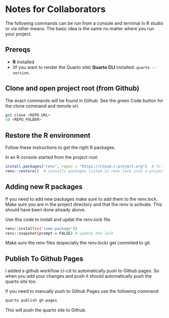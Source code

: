 # Notes for Collaborators 

The following commands can be run from a console and terminal in R studio or via other means. 
The basic idea is the same no matter where you run your project. 

## Prereqs
- **R** installed 
- (If you want to render the Quarto site) **Quarto CLI** installed: `quarto --version`.

## Clone and open project root (from Github)
The exact commands will be found in Github. See the green Code button for the clone command and remote url.

```bash
git clone <REPO_URL>
cd <REPO_FOLDER>  
```

## Restore the R environment

Follow these instructions to get the right R packages. 

In an R console started from the project root:

```r
install.packages("renv", repos = "https://cloud.r-project.org")  # To install renv for first time only
renv::restore()  # installs packages listed in renv.lock into a project-local library
```

## Adding new R packages 
If you need to add new packages make sure to add them to the renv.lock. Make sure you are in the project 
directory and that the renv is activate. This should have been done already above. 

Use this code to install and updat the renv.lock file. 

```bash
renv::install(c("some-package"))
renv::snapshot(prompt = FALSE) # update the lock
```

Make sure the renv files (especially the renv.lock) get commited to git. 

## Publish To Github Pages

I added a github workflow ci-cd to automatically push to Github pages. So when you add your changes
and push it should automatically push the quarto site too. 

If you need to manually push to Github Pages use the following command:

```bash
quarto publish gh-pages
```

This will push the quarto site to Github. 